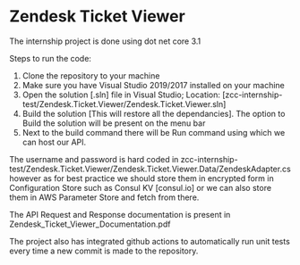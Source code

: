 # Zendesk Ticket Viewer

The internship project is done using dot net core 3.1

Steps to run the code:

1. Clone the repository to your machine
2. Make sure you have Visual Studio 2019/2017 installed on your machine
3. Open the solution [.sln] file in Visual Studio; Location: [zcc-internship-test/Zendesk.Ticket.Viewer/Zendesk.Ticket.Viewer.sln]
4. Build the solution [This will restore all the dependancies]. The option to Build the solution will be present on the menu bar
5. Next to the build command there will be Run command using which we can host our API.

The username and password is hard coded in zcc-internship-test/Zendesk.Ticket.Viewer/Zendesk.Ticket.Viewer.Data/ZendeskAdapter.cs however as for best practice we should store them in encrypted form in Configuration Store such as Consul KV [consul.io] or we can also store them in AWS Parameter Store and fetch from there.

The API Request and Response documentation is present in Zendesk_Ticket_Viewer_Documentation.pdf

The project also has integrated github actions to automatically run unit tests every time a new commit is made to the repository.

